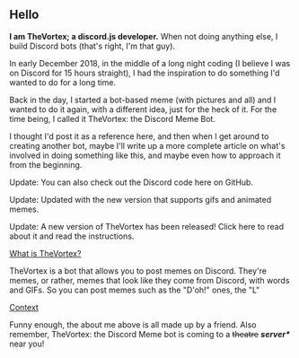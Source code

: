 <h2>Hello</h2>
<b>I am TheVortex; a discord.js developer.</b> When not doing anything else, I build Discord bots (that's right, I'm that guy).

In early December 2018, in the middle of a long night coding (I believe I was on Discord for 15 hours straight), I had the inspiration to do something I'd wanted to do for a long time.

Back in the day, I started a bot-based meme (with pictures and all) and I wanted to do it again, with a different idea, just for the heck of it. For the time being, I called it TheVortex: the Discord Meme Bot.

I thought I'd post it as a reference here, and then when I get around to creating another bot, maybe I'll write up a more complete article on what's involved in doing something like this, and maybe even how to approach it from the beginning.

Update: You can also check out the Discord code here on GitHub.

Update: Updated with the new version that supports gifs and animated memes.

Update: A new version of TheVortex has been released! Click here to read about it and read the instructions.

<u>What is TheVortex?</u>

TheVortex is a bot that allows you to post memes on Discord. They're memes, or rather, memes that look like they come from Discord, with words and GIFs. So you can post memes such as the "D'oh!" ones, the "L"

<u>Context</u>

Funny enough, the about me above is all made up by a friend. Also remember, TheVortex: the Discord Meme bot is coming to a <strike>theatre</strike> <b><i>server*</i></b> near you!


